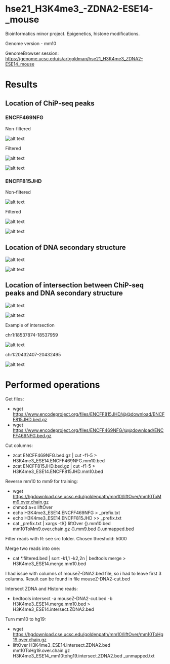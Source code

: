 # hse21_H3K4me3_-ZDNA2-ESE14-_mouse

Bioinformatics minor project. Epigenetics, histone modifications.

Genome version - mm10

GenomeBrowser session: https://genome.ucsc.edu/s/artgoldman/hse21_H3K4me3_ZDNA2-ESE14_mouse

# Results

## Location of ChiP-seq peaks

### ENCFF469NFG
Non-filtered

![alt text](https://github.com/ArturGoldman/hse21_H3K4me3_ZDNA2-ESE14_mouse/blob/main/images/len_hist.H3K4me3_ESE14.ENCFF469NFG.mm10.png)

Filtered

![alt text](https://github.com/ArturGoldman/hse21_H3K4me3_ZDNA2-ESE14_mouse/blob/main/images/len_hist.H3K4me3_ESE14.ENCFF469NFG.mm10.filtered.png)

![alt text](https://github.com/ArturGoldman/hse21_H3K4me3_ZDNA2-ESE14_mouse/blob/main/images/chip_seeker.H3K4me3_ESE14.ENCFF469NFG.mm10.plotAnnoPie.png)

### ENCFF815JHD

Non-filtered

![alt text](https://github.com/ArturGoldman/hse21_H3K4me3_ZDNA2-ESE14_mouse/blob/main/images/len_hist.H3K4me3_ESE14.ENCFF815JHD.mm10.png)

Filtered

![alt text](https://github.com/ArturGoldman/hse21_H3K4me3_ZDNA2-ESE14_mouse/blob/main/images/len_hist.H3K4me3_ESE14.ENCFF815JHD.mm10.filtered.png)

![alt text](https://github.com/ArturGoldman/hse21_H3K4me3_ZDNA2-ESE14_mouse/blob/main/images/chip_seeker.H3K4me3_ESE14.ENCFF815JHD.mm10.plotAnnoPie.png)


## Location of DNA secondary structure

![alt text](https://github.com/ArturGoldman/hse21_H3K4me3_ZDNA2-ESE14_mouse/blob/main/images/len_hist.mouseZ-DNA2-cut.png)

![alt text](https://github.com/ArturGoldman/hse21_H3K4me3_ZDNA2-ESE14_mouse/blob/main/images/chip_seeker.mouseZ-DNA2-cut.plotAnnoPie.png)

## Location of intersection between ChiP-seq peaks and DNA secondary structure

![alt text](https://github.com/ArturGoldman/hse21_H3K4me3_ZDNA2-ESE14_mouse/blob/main/images/len_hist.H3K4me3_ESE14.intersect.ZDNA2.png)

![alt text](https://github.com/ArturGoldman/hse21_H3K4me3_ZDNA2-ESE14_mouse/blob/main/images/chip_seeker.H3K4me3_ESE14.intersect.ZDNA2.plotAnnoPie.png)


Example of intersection

chr1:18537874-18537959

![alt text](https://github.com/ArturGoldman/hse21_H3K4me3_ZDNA2-ESE14_mouse/blob/main/screenshots/Screenshot%202021-06-01%20at%2022.15.03.png)

chr1:20432407-20432495

![alt text](https://github.com/ArturGoldman/hse21_H3K4me3_ZDNA2-ESE14_mouse/blob/main/screenshots/Screenshot%202021-06-01%20at%2022.15.51.png)


# Performed operations
Get files:
-   wget https://www.encodeproject.org/files/ENCFF815JHD/@@download/ENCFF815JHD.bed.gz
-   wget https://www.encodeproject.org/files/ENCFF469NFG/@@download/ENCFF469NFG.bed.gz

Cut columns:
- zcat ENCFF469NFG.bed.gz | cut -f1-5 > H3K4me3_ESE14.ENCFF469NFG.mm10.bed
- zcat ENCFF815JHD.bed.gz | cut -f1-5 > H3K4me3_ESE14.ENCFF815JHD.mm10.bed

Reverse mm10 to mm9 for training:
- wget https://hgdownload.cse.ucsc.edu/goldenpath/mm10/liftOver/mm10ToMm9.over.chain.gz
- chmod a+x liftOver
- echo H3K4me3_ESE14.ENCFF469NFG   >    \_prefix.txt
- echo H3K4me3_ESE14.ENCFF815JHD   >>    \_prefix.txt
- cat \_prefix.txt  |  xargs -tI{}   liftOver {}.mm10.bed   mm10ToMm9.over.chain.gz   {}.mm9.bed   {}.unmapped.bed

Filter reads with R: see src folder. Chosen threshold: 5000

Merge two reads into one:
- cat  \*.filtered.bed  |   sort -k1,1 -k2,2n   |   bedtools merge   >  H3K4me3_ESE14.merge.mm10.bed

I had issue with columns of mouseZ-DNA2.bed file, so i had to leave first 3 columns. Result can be found in file mouseZ-DNA2-cut.bed

Intersect ZDNA and Histone reads:
- bedtools intersect -a mouseZ-DNA2-cut.bed -b H3K4me3_ESE14.merge.mm10.bed > H3K4me3_ESE14.intersect.ZDNA2.bed

Turn mm10 to hg19:
- wget https://hgdownload.cse.ucsc.edu/goldenpath/mm10/liftOver/mm10ToHg19.over.chain.gz
- liftOver   H3K4me3_ESE14.intersect.ZDNA2.bed   mm10ToHg19.over.chain.gz  H3K4me3_ESE14_mm10tohg19.intersect.ZDNA2.bed   \_unmapped.txt
